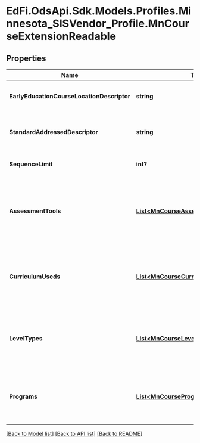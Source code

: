 # EdFi.OdsApi.Sdk.Models.Profiles.Minnesota_SISVendor_Profile.MnCourseExtensionReadable
## Properties

Name | Type | Description | Notes
------------ | ------------- | ------------- | -------------
**EarlyEducationCourseLocationDescriptor** | **string** | Classification of instruction site for Early Education. E.g., child&#39;s home or care center. | [optional] 
**StandardAddressedDescriptor** | **string** | Locality of entity who&#39;s learning standard is addressed by this course. E.g., State, Federal, or Local. | [optional] 
**SequenceLimit** | **int?** | The upper limit of this course within a sequence. E.g., (1 of N) | [optional] 
**AssessmentTools** | [**List&lt;MnCourseAssessmentToolReadable&gt;**](MnCourseAssessmentToolReadable.md) | An unordered collection of courseAssessmentTools. Assessment tool that has been implemented for the course. General purpose but intially implemented for Early Education. | [optional] 
**CurriculumUseds** | [**List&lt;MnCourseCurriculumUsedReadable&gt;**](MnCourseCurriculumUsedReadable.md) | An unordered collection of courseCurriculumUseds. Curriculum as implemented for the course. General purpose but intially implemented for Early Education. | [optional] 
**LevelTypes** | [**List&lt;MnCourseLevelTypeReadable&gt;**](MnCourseLevelTypeReadable.md) | An unordered collection of courseLevelTypes. The &#39;type level&#39; of which the course is associated. E.g, Advanced, Articulated, Basic, Dual, General, No credit, Occupational | [optional] 
**Programs** | [**List&lt;MnCourseProgramReadable&gt;**](MnCourseProgramReadable.md) | An unordered collection of coursePrograms. Program associated to the course. General purpose but intially extended for Early Education. | [optional] 

[[Back to Model list]](../README.md#documentation-for-models) [[Back to API list]](../README.md#documentation-for-api-endpoints) [[Back to README]](../README.md)

